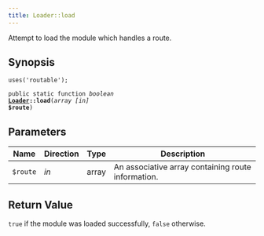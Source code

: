 ```yaml
---
title: Loader::load
---
```


Attempt to load the module which handles a route.

## Synopsis

<code>uses('routable');</code>

<code>public static function <i>boolean</i> <b><a href="Loader">Loader</a>::load</b>(<i>array</i> <i>[in]</i> <b>$route</b>)</code>

## Parameters

<table>
  <thead>
    <tr>
      <th>Name</th>
      <th>Direction</th>
      <th>Type</th>
      <th>Description</th>
    </tr>
  </thead>
  <tbody>
    <tr>
      <td><code>$route</code>
      <td><i>in</i></td>
      <td>array</td>
      <td>
An associative array containing route information.
      </td>
    </tr>
  </tbody>
</table>

## Return Value

`true` if the module was loaded successfully, `false` otherwise.

